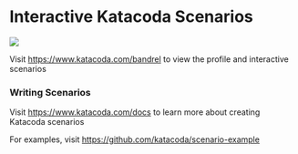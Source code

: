 # Interactive Katacoda Scenarios

[![](http://shields.katacoda.com/katacoda/bandrel/count.svg)](https://www.katacoda.com/bandrel "Get your profile on Katacoda.com")

Visit https://www.katacoda.com/bandrel to view the profile and interactive scenarios

### Writing Scenarios
Visit https://www.katacoda.com/docs to learn more about creating Katacoda scenarios

For examples, visit https://github.com/katacoda/scenario-example

